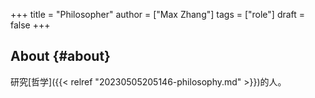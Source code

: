 +++
title = "Philosopher"
author = ["Max Zhang"]
tags = ["role"]
draft = false
+++

## About {#about}

研究[哲学]({{< relref "20230505205146-philosophy.md" >}})的人。
